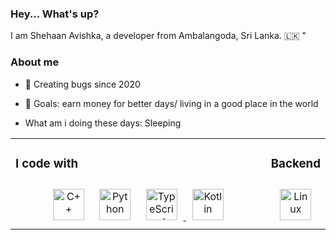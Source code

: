### Hey... What's up?  
  

I am Shehaan Avishka, a developer from Ambalangoda, Sri Lanka. 🇱🇰 "
  

### About me  
  

- 🐧 Creating bugs since 2020
  

- 🎯 Goals: earn money for better days/ living in a good place in the world 


- What am i doing these days: Sleeping


<table><tr><td valign="top" width="100%">
  
### I code with  
<div align="center">  
      <a href="https://www.cplusplus.com/" target="_blank"><img style="margin: 10px" src="https://profilinator.rishav.dev/skills-assets/cplusplus-original.svg" alt="C++" height="50" /></a>  
      <a href="https://www.python.org/" target="_blank"><img style="margin: 10px" src="https://profilinator.rishav.dev/skills-assets/python-original.svg" alt="Python" height="50" /></a>  
      <a href="https://www.typescriptlang.org/" target="_blank"><img style="margin: 10px" src="https://profilinator.rishav.dev/skills-assets/typescript-original.svg" alt="TypeScript" height="50" /</a> 
      <a href="https://kotlinlang.org/" target="_blank"><img style="margin: 10px" src="https://profilinator.rishav.dev/skills-assets/kotlinlang-icon.svg" alt="Kotlin" height="50" /></a>  
    <!--   <a href="https://dart.dev/" target="_blank"><img style="margin: 10px" src="https://profilinator.rishav.dev/skills-assets/dartlang-icon.svg" alt="Dart" height="50" /></a>   -->
</div>

</td><td valign="top" width="100%%">



### Backend  
<div align="center">  
      <a href="https://www.linux.org/" target="_blank"><img style="margin: 10px" src="https://profilinator.rishav.dev/skills-assets/linux-original.svg" alt="Linux" height="50" /></a>
</div>

</td></tr></table>  


<br />

